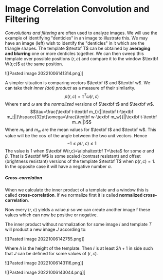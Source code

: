 # Image Correlation Convolution and Filtering
*Convolutions and filtering* are often used to analyze images. We will use the example of identifying "denticles" in an image to illustrate this. We may have an image (left) wish to identify the "denticles" in it which are the triangle shapes. The template $\textbf T$ can be obtained by **averaging and blurring** one or more denticles together. We can then sweep this template over possible positions $(r,c)$ and compare it to the window $\textbf W(r,c)$ at the same position.

![[Pasted image 20221006141314.png]]

A simpler situation is comparing vectors $\textbf t$ and $\textbf w$. We can take their *inner (dot) product* as a measure of their similarity. $$p(r,c)=\tau^T\omega(r,c)$$Where $\tau$ and $\omega$ are the *normalized* versions of $\textbf t$ and $\textbf w$. $$\tau=\frac{\textbf t-\textbf m_t}{||\textbf t-\textbf m_t||}\hspace{32pt}\omega=\frac{\textbf w-\textbf m_w}{||\textbf t-\textbf m_w||}$$Where $m_t$ and $m_w$ are the mean values for $\textbf t$ and $\textbf w$. This value will be the $\cos$ of the angle between the two unit vectors. Hence $$-1\le p(r,c)\le1$$The value is 1 when $\textbf W(r,c)=\alpha\textbf T+\beta$ for some $\alpha$ and $\beta$. That is $\textbf W$ is some scaled (contrast resistant) and offset (brightness resistant) versions of the template $\textbf T$ when $p(r,c)=1$. In the opposite case it will have a negative number $\alpha$.

##### Cross-correlation
When we calculate the inner product of a template and a window this is called **cross-correlation**. If we normalize first it is called **normalized cross-correlation**.

Now every $(r,c)$ yields a value $p$ so we can create another image f these values which can now be positive or negative.

The inner product without normalization for some image $I$ and template $T$ will product a new image $J$ according to:

![[Pasted image 20221006142755.png]]

Where $h$ is the height of the template. Then $I$ is at least $2h+1$ in side such that $J$ can be defined for some values of $(r,c)$.

![[Pasted image 20221006143116.png]]

![[Pasted image 20221006143044.png]]